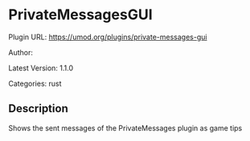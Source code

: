 # PrivateMessagesGUI

Plugin URL: https://umod.org/plugins/private-messages-gui

Author: 

Latest Version: 1.1.0

Categories: rust

## Description

Shows the sent messages of the PrivateMessages plugin as game tips
